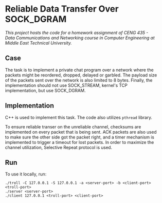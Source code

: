 # Reliable Data Transfer Over SOCK_DGRAM

*This project hosts the code for a homework assignment of CENG 435 - Data Communications and Networking course in Computer Engineering at Middle East Technical University.*

## Case
The task is to implement a private chat program over a network where the packets might be reordered, dropped, delayed or garbled. The payload size of the packets sent over the network is also limited to 8 bytes. Finally, the implementation should not use SOCK_STREAM, kernel's TCP implementation, but use SOCK_DGRAM.

## Implementation
C++ is used to implement this task. The code also utilizes `pthread` library.

To ensure reliable transer on the unreliable channel, checksums are implemented on every packet that is being sent. ACK packets are also used to make sure the other side got the packet right, and a timer mechanism is implemented to trigger a timeout for lost packets. In order to maximize the channel utilization, Selective Repeat protocol is used.

## Run
To use it locally, run:
```
./troll -C 127.0.0.1 -S 127.0.0.1 -a <server-port> -b <client-port> <troll-port>
./server <server-port>
./client 127.0.0.1 <troll-port> <client-port>
```
